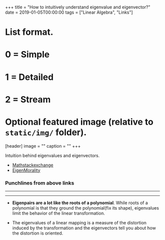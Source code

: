 +++
title = "How to intuitively understand eigenvalue and eigenvector?"
date = 2019-01-05T00:00:00
tags = ["Linear Algebra", "Links"]
# List format.
#   0 = Simple
#   1 = Detailed
#   2 = Stream
# Optional featured image (relative to `static/img/` folder).
[header]
image = ""
caption = ""
+++

Intuition behind eigenvalues and eigenvectors.

- [Mathstackexchange](https://math.stackexchange.com/questions/243533/how-to-intuitively-understand-eigenvalue-and-eigenvector)
- [EigenMorality](https://www.scottaaronson.com/blog/?p=1820)

### Punchlines from above links
-------------------------------
-------------------------------

- **Eigenpairs are a lot like the roots of a polynomial**. While roots of a polynomial is that they ground the polynomial(fix its shape), eigenvalues limit the behavior of the linear transformation.

- The eigenvalues of a linear mapping is a measure of the distortion induced by the transformation and the eigenvectors tell you about how the distortion is oriented.




     
